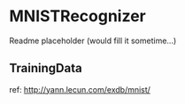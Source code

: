 # MNISTRecognizer
Readme placeholder (would fill it sometime...)

## TrainingData
ref: http://yann.lecun.com/exdb/mnist/

